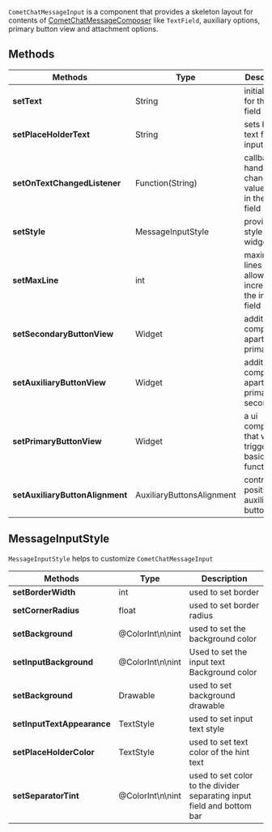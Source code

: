 `CometChatMessageInput` is a component that provides a skeleton layout for contents of [CometChatMessageComposer](https://www.cometchat.com/docs/v3/swift-chat-ui-kit/message-composer) like `TextField`, auxiliary options, primary button view and attachment options.

## Methods

| Methods | Type | Description | 
| ---- | ---- | ---- | 
| **setText** | String | initial text for the input field | 
| **setPlaceHolderText** | String | sets hint text for the input field | 
| **setOnTextChangedListener** | Function(String) | callback to handle change in value of text in the input field | 
| **setStyle** | MessageInputStyle | provides style to this widget | 
| **setMaxLine** | int | maximum lines allowed to increase in the input field | 
| **setSecondaryButtonView** | Widget | additional ui component apart from primary | 
| **setAuxiliaryButtonView** | Widget | additional ui component apart from primary and secondary | 
| **setPrimaryButtonView** | Widget | a ui component that would trigger basic functionality | 
| **setAuxiliaryButtonAlignment** | AuxiliaryButtonsAlignment | controls position auxiliary button view | 


## MessageInputStyle

`MessageInputStyle` helps to customize `CometChatMessageInput`

| Methods | Type | Description | 
| ---- | ---- | ---- | 
| **setBorderWidth** | int | used to set border | 
| **setCornerRadius** | float | used to set border radius | 
| **setBackground** | @ColorInt\n\nint | used to set the background color | 
| **setInputBackground** | @ColorInt\n\nint | Used to set the input text Background color | 
| **setBackground** | Drawable | used to set background drawable | 
| **setInputTextAppearance** | TextStyle | used to set input text style | 
| **setPlaceHolderColor** | TextStyle | used to set text color of the hint text | 
| **setSeparatorTint** | @ColorInt\n\nint | used to set color to the divider separating input field and bottom bar | 
